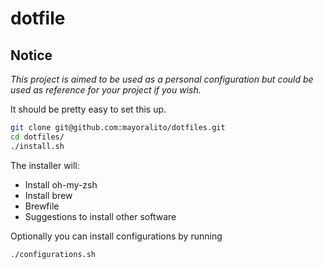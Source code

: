 # dotfile

## Notice
*This project is aimed to be used as a personal configuration but could be used as reference for your project if you wish.*

It should be pretty easy to set this up.
```bash
git clone git@github.com:mayoralito/dotfiles.git
cd dotfiles/
./install.sh
```

The installer will:
- Install oh-my-zsh
- Install brew 
- Brewfile
- Suggestions to install other software

Optionally you can install configurations by running 
```bash
./configurations.sh
```




